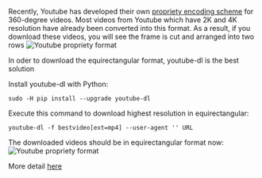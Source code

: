 Recently, Youtube has developed their own [propriety encoding scheme](https://youtube-eng.googleblog.com/2017/03/improving-vr-videos.html) for 360-degree videos. Most videos from Youtube which have 2K and 4K resolution have already been converted into this format. 
As a result, if you download these videos, you will see the frame is cut and arranged into two rows
![Youtube propriety format](https://github.com/phananh1010/download-highres-youtubevid/blob/master/deerbox_0_01.png?raw=true)

In oder to download the equirectangular format, youtube-dl is the best solution

Install youtube-dl with Python:

`sudo -H pip install --upgrade youtube-dl`

Execute this command to download highest resolution in equirectangular:

`youtube-dl -f bestvideo[ext=mp4] --user-agent '' URL`

The downloaded videos should be in equirectangular format now:
![Youtube propriety format](https://github.com/phananh1010/download-highres-youtubevid/blob/master/deer_0_01.jpg?raw=true)


More detail [here](https://github.com/ytdl-org/youtube-dl/issues/15267)

